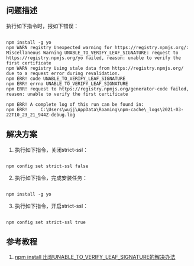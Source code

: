 ## 问题描述

执行如下指令时，报如下错误：

~~~

npm install -g yo
npm WARN registry Unexpected warning for https://registry.npmjs.org/: Miscellaneous Warning UNABLE_TO_VERIFY_LEAF_SIGNATURE: request to https://registry.npmjs.org/yo failed, reason: unable to verify the first certificate
npm WARN registry Using stale data from https://registry.npmjs.org/ due to a request error during revalidation.
npm ERR! code UNABLE_TO_VERIFY_LEAF_SIGNATURE
npm ERR! errno UNABLE_TO_VERIFY_LEAF_SIGNATURE
npm ERR! request to https://registry.npmjs.org/generator-code failed, reason: unable to verify the first certificate

npm ERR! A complete log of this run can be found in:
npm ERR!     C:\Users\wujj\AppData\Roaming\npm-cache\_logs\2021-03-22T10_23_21_944Z-debug.log

~~~

## 解决方案

1. 执行如下指令，关闭strict-ssl：

~~~

npm config set strict-ssl false

~~~

2. 执行如下指令，完成安装任务：

~~~

npm install -g yo

~~~

3. 执行如下指令，开启strict-ssl：

~~~

npm config set strict-ssl true

~~~

## 参考教程

1. [npm install 出现UNABLE_TO_VERIFY_LEAF_SIGNATURE的解决办法](https://blog.csdn.net/az44yao/article/details/85111637)